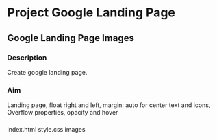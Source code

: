 # Project Google Landing Page

## Google Landing Page Images

### Description

Create google landing page.

### Aim

Landing page, float right and left, margin: auto for center text and icons, Overflow properties, opacity and hover

###

index.html
style.css
images
